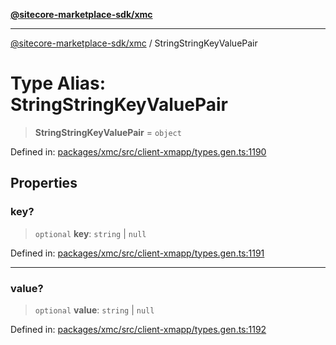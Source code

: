 [**@sitecore-marketplace-sdk/xmc**](../README.md)

***

[@sitecore-marketplace-sdk/xmc](../README.md) / StringStringKeyValuePair

# Type Alias: StringStringKeyValuePair

> **StringStringKeyValuePair** = `object`

Defined in: [packages/xmc/src/client-xmapp/types.gen.ts:1190](https://github.com/Sitecore/sitecore-marketplace-sdk/blob/af886e6134b8d1079ef5b8ef70b7eb2f1d9c8aeb/packages/xmc/src/client-xmapp/types.gen.ts#L1190)

## Properties

### key?

> `optional` **key**: `string` \| `null`

Defined in: [packages/xmc/src/client-xmapp/types.gen.ts:1191](https://github.com/Sitecore/sitecore-marketplace-sdk/blob/af886e6134b8d1079ef5b8ef70b7eb2f1d9c8aeb/packages/xmc/src/client-xmapp/types.gen.ts#L1191)

***

### value?

> `optional` **value**: `string` \| `null`

Defined in: [packages/xmc/src/client-xmapp/types.gen.ts:1192](https://github.com/Sitecore/sitecore-marketplace-sdk/blob/af886e6134b8d1079ef5b8ef70b7eb2f1d9c8aeb/packages/xmc/src/client-xmapp/types.gen.ts#L1192)
